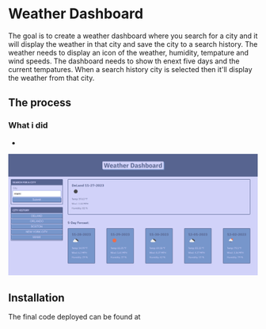 # Weather Dashboard

The goal is to create a weather dashboard where you search for a city and it will display the weather in that city and save the city to a search history. The weather needs to display an icon of the weather, humidity, tempature and wind speeds. The dashboard needs to show th enext five days and the current tempatures. When a search history city is selected then it'll display the weather from that city.

## The process

### What i did
* 

![Weather dashboard displaying weather for deland florida](https://github.com/nathan26036/weather-dashboard/blob/main/assets/images/weather-dash.PNG)
  
## Installation 
The final code deployed can be found at 
